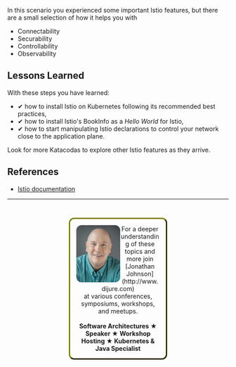 In this scenario you experienced some important Istio features, but there are a small selection of how it helps you with

- Connectability
- Securability
- Controllability
- Observability

## Lessons Learned ##

With these steps you have learned:

- &#x2714; how to install Istio on Kubernetes following its recommended best practices,
- &#x2714; how to install Istio's BookInfo as a _Hello World_ for Istio,
- &#x2714; how to start manipulating Istio declarations to control your network close to the application plane.

Look for more Katacodas to explore other Istio features as they arrive.

## References ##

- [Istio documentation](https://istio.io/)

------
<p style="text-align: center; padding: 1em; margin: 3em; margin-left: 10em; margin-right: 10em; border-; 1px; border-color: olive;  border-radius: 12px; border-style:outset">
<img align="left" src="./assets/jonathan-johnson.jpg" width="100" style="border-radius: 12px">
For a deeper understanding of these topics and more join <br>[Jonathan Johnson](http://www.dijure.com)<br> at various conferences, symposiums, workshops, and meetups.
<br><br>
<b>Software Architectures ★ Speaker ★ Workshop Hosting ★ Kubernetes & Java Specialist</b>
</p>
